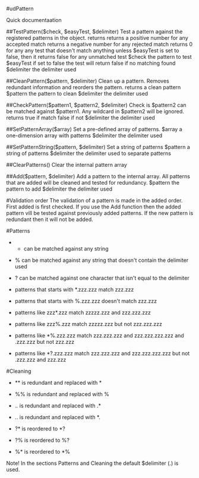 #udPattern

Quick documentaation

##TestPattern($check, $easyTest, $delimiter)
Test a pattern against the registered patterns in the object.
returns     returns a positive number for any accepted match
            returns a negative number for any rejected match
            returns 0 for any any test that doesn't match anything unless 
            $easyTest is set to false, then it returns false for any 
            unmatched test
$check      the pattern to test
$easyTest   if set to false the test will return false if no matching found
$delimiter  the delimiter used

##CleanPattern($pattern, $delimiter)
Clean up a pattern. Removes redundant information and reorders the pattern.
returns     a clean pattern
$pattern    the pattern to clean
$delimiter  the delimiter used

##CheckPattern($pattern1, $pattern2, $delimiter)
Check is $pattern2 can be matched against $pattern1. Any wildcard in $pattern2 
will be ignored.
returns     true if match
            false if not
$delimiter  the delimiter used

##SetPatternArray($array)
Set a pre-defined array of patterns.
$array      a one-dimension array with patterns
$delimiter  the delimiter used

##SetPatternString($pattern, $delimiter)
Set a string of patterns
$pattern    a string of patterns
$delimiter  the delimiter used to separate patterns

##ClearPatterns()
Clear the internal pattern array

##Add($pattern, $delimiter)
Add a pattern to the internal array. All patterns that are added will be cleaned
and tested for redundancy.
$pattern    the pattern to add
$delimiter  the delimiter used


#Validation order
The validation of a pattern is made in the added order. First added is first checked.
If you use the Add function then the added pattern vill be tested against previously added patterns. If the new pattern is redundant then it will not be added.

#Patterns
* * can be matched against any string
* % can be matched against any string that doesn't contain the delimiter used
* ? can be matched against one character that isn't equal to the delimiter

* patterns that starts with *.zzz.zzz match zzz.zzz
* patterns that starts with %.zzz.zzz doesn't match zzz.zzz
* patterns like zzz*.zzz match zzzzz.zzz and zzz.zzz.zzz
* patterns like zzz%.zzz match zzzzz.zzz but not zzz.zzz.zzz
* patterns like *%.zzz.zzz match zzz.zzz.zzz and zzz.zzz.zzz.zzz 
                               and .zzz.zzz but not zzz.zzz
* patterns like *?.zzz.zzz match zzz.zzz.zzz and zzz.zzz.zzz.zzz 
                               but not .zzz.zzz and zzz.zzz

#Cleaning
* ** is redundant and replaced with *
* %% is redundant and replaced with %
* .*.* is redundant and replaced with .*
* *.*. is redundant and replaced with *.

* ?* is reordered to *?
* ?% is reordered to %?
* %* is reordered to *%


Note! In the sections Patterns and Cleaning the default $delimiter (.) is used.